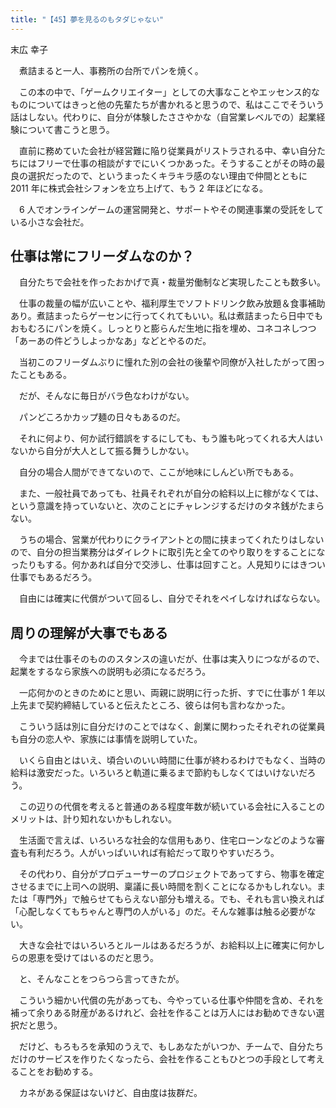```yaml
---
title: "【45】夢を見るのもタダじゃない"
---
```



末広 幸子


　煮詰まると一人、事務所の台所でパンを焼く。

　この本の中で、「ゲームクリエイター」としての大事なことやエッセンス的なものについてはきっと他の先輩たちが書かれると思うので、私はここでそういう話はしない。代わりに、自分が体験したささやかな（自営業レベルでの）起業経験について書こうと思う。

　直前に務めていた会社が経営難に陥り従業員がリストラされる中、幸い自分たちにはフリーで仕事の相談がすでにいくつかあった。そうすることがその時の最良の選択だったので、というまったくキラキラ感のない理由で仲間とともに 2011 年に株式会社シフォンを立ち上げて、もう 2 年ほどになる。

　6 人でオンラインゲームの運営開発と、サポートやその関連事業の受託をしている小さな会社だ。

## 仕事は常にフリーダムなのか？

　自分たちで会社を作ったおかげで真・裁量労働制など実現したことも数多い。

　仕事の裁量の幅が広いことや、福利厚生でソフトドリンク飲み放題＆食事補助あり。煮詰まったらゲーセンに行ってくれてもいい。私は煮詰まったら日中でもおもむろにパンを焼く。しっとりと膨らんだ生地に指を埋め、コネコネしつつ「あーあの件どうしよっかなあ」などとやるのだ。

　当初このフリーダムぶりに憧れた別の会社の後輩や同僚が入社したがって困ったこともある。

　だが、そんなに毎日がバラ色なわけがない。

　パンどころかカップ麺の日々もあるのだ。

　それに何より、何か試行錯誤をするにしても、もう誰も叱ってくれる大人はいないから自分が大人として振る舞うしかない。

　自分の場合人間ができてないので、ここが地味にしんどい所でもある。

　また、一般社員であっても、社員それぞれが自分の給料以上に稼がなくては、という意識を持っていないと、次のことにチャレンジするだけのタネ銭がたまらない。

　うちの場合、営業が代わりにクライアントとの間に挟まってくれたりはしないので、自分の担当業務分はダイレクトに取引先と全てのやり取りをすることになったりもする。何かあれば自分で交渉し、仕事は回すこと。人見知りにはきつい仕事でもあるだろう。

　自由には確実に代償がついて回るし、自分でそれをペイしなければならない。

## 周りの理解が大事でもある

　今までは仕事そのもののスタンスの違いだが、仕事は実入りにつながるので、起業をするなら家族への説明も必須になるだろう。

　一応何かのときのためにと思い、両親に説明に行った折、すでに仕事が 1 年以上先まで契約締結していると伝えたところ、彼らは何も言わなかった。

　こういう話は別に自分だけのことではなく、創業に関わったそれぞれの従業員も自分の恋人や、家族には事情を説明していた。

　いくら自由とはいえ、頃合いのいい時間に仕事が終わるわけでもなく、当時の給料は激安だった。いろいろと軌道に乗るまで節約もしなくてはいけないだろう。

　この辺りの代償を考えると普通のある程度年数が続いている会社に入ることのメリットは、計り知れないかもしれない。

　生活面で言えば、いろいろな社会的な信用もあり、住宅ローンなどのような審査も有利だろう。人がいっぱいいれば有給だって取りやすいだろう。

　その代わり、自分がプロデューサーのプロジェクトであってすら、物事を確定させるまでに上司への説明、稟議に長い時間を割くことになるかもしれない。または「専門外」で触らせてもらえない部分も増える。でも、それも言い換えれば「心配しなくてもちゃんと専門の人がいる」のだ。そんな雑事は触る必要がない。

　大きな会社ではいろいろとルールはあるだろうが、お給料以上に確実に何かしらの恩恵を受けてはいるのだと思う。

　と、そんなことをつらつら言ってきたが。

　こういう細かい代償の先があっても、今やっている仕事や仲間を含め、それを補って余りある財産があるけれど、会社を作ることは万人にはお勧めできない選択だと思う。

　だけど、もろもろを承知のうえで、もしあなたがいつか、チームで、自分たちだけのサービスを作りたくなったら、会社を作ることもひとつの手段として考えることをお勧めする。

　カネがある保証はないけど、自由度は抜群だ。
